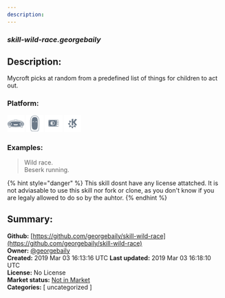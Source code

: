 ```yaml
---
description: 
---
```


### _skill-wild-race.georgebaily_  
## Description:  
Mycroft picks at random from a predefined list of things for children to act out.  
  
  
### Platform:  
 ![Mark I](../.gitbook/assets/mark-1-icon.png)  ![Mark II](../.gitbook/assets/mark-2-icon.png)  ![Picroft](../.gitbook/assets/picroft-icon.png)  ![plasmoid](../.gitbook/assets/kde.png)   
### Examples:  
> Wild race.  
> Beserk running.  
  
{% hint style="danger" %}
This skill dosnt have any license attatched. It is not adviasable to use this skill nor fork or clone, as you don't know if you are legaly allowed to do so by the auhtor.
{% endhint %}
  
## Summary:  
**Github:** [https://github.com/georgebaily/skill-wild-race](https://github.com/georgebaily/skill-wild-race)  
**Owner:** [@georgebaily](https://github.com/georgebaily)  
**Created:** 2019 Mar 03 16:13:16 UTC  **Last updated:** 2019 Mar 03 16:18:10 UTC  
**License:** No License  
**Market status:** [Not in Market](https://market.mycroft.ai/skill/)  
**Categories:** [ uncategorized ]   
